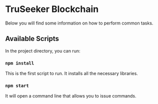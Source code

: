 # TruSeeker Blockchain

Below you will find some information on how to perform common tasks.<br>


## Available Scripts

In the project directory, you can run:

### `npm install`

This is the first script to run. It installs all the necessary libraries.


### `npm start`

It will open a command line that allows you to issue commands.
